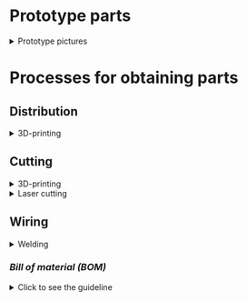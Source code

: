# Prototype parts
<details>
  <summary>Prototype pictures</summary>
  
## Cutting and stripping system
  
![C&S system](https://github.com/BenoitGI/Jumper-Machine-/blob/main/Sources/Images/Cutting%20and%20stipping%20system.PNG)

## Bending
![Jumper remover](https://github.com/BenoitGI/Jumper-Machine-/blob/main/Sources/Images/Jumper%20remover.PNG)
![Bending process](https://github.com/BenoitGI/Jumper-Machine-/blob/main/Sources/Images/Bending%20process.PNG)
![Bending](https://github.com/BenoitGI/Jumper-Machine-/blob/main/Sources/Images/Bending%20system.PNG)
  
## Final prototype :
![Jumper machine](https://github.com/BenoitGI/Jumper-Machine-/blob/main/Sources/Images/JM.PNG)

</details>

# **Processes for obtaining parts**

## **Distribution**
<details>
  <summary>3D-printing</summary>

  - Wire guides
  - Wire tensioners

</details>

## **Cutting**

<details>
  <summary>3D-printing</summary>
  
  - Maintenance of the slides
  - Sorting slope
  - Blade holder
  
</details>

<details>
  <summary>Laser cutting</summary>
  
  - Inclined tray
  - Sliding tray
  
</details>


## **Wiring**

<details>
  <summary>Welding</summary>
  
  - Wiring of the drivers
  
</details>

### *Bill of material (BOM)*
<details>
  <summary>Click to see the guideline</summary>

  You will find our _Bill Of Materials_ here : [BOM](../../Sources/Documents)

</details>
